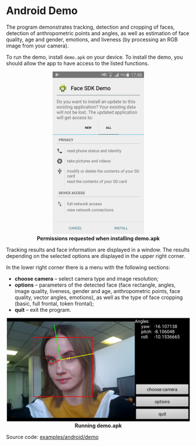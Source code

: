 # Android Demo

The program demonstrates tracking, detection and cropping of faces, detection of anthropometric points and angles, as well as estimation of face quality, age and gender, emotions, and liveness (by processing an RGB image from your camera).

To run the demo, install `demo.apk` on your device. To install the demo, you should allow the app to have access to the listed functions.

<p align="center">
<img width="250" src="../../img/demo_apk_permissions_en.png"><br>
<b>Permissions requested when installing demo.apk</b>
</p>

Tracking results and face information are displayed in a window. The results depending on the selected options are displayed in the upper right corner.

In the lower right corner there is a menu with the following sections:

* **choose camera** – select camera type and image resolution;
* **options** – parameters of the detected face (face rectangle, angles, image quality, liveness, gender and age, anthropometric points, face quality, vector angles, emotions), as well as the type of face cropping (basic, full frontal, token frontal);
* **quit** – exit the program.

<p align="center">
<img width="500" src="../../img/demo_apk_gui.png"><br>
<b>Running demo.apk</b>
</p>

Source code: [examples/android/demo](../../../examples/android/demo)
